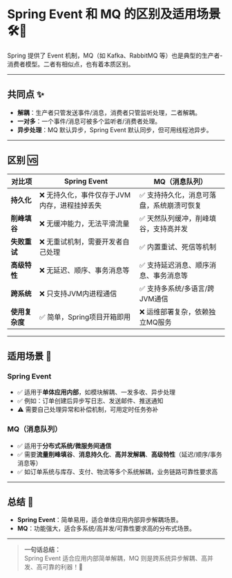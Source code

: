 # Spring Event 和 MQ 的区别及适用场景 🛠️🚀

Spring 提供了 Event 机制，MQ（如 Kafka、RabbitMQ 等）也是典型的生产者-消费者模型。二者有相似点，也有着本质区别。

---

## 共同点 ✨

- **解耦**：生产者只管发送事件/消息，消费者只管监听处理，二者解耦。
- **一对多**：一个事件/消息可被多个监听者/消费者处理。
- **异步处理**：MQ 默认异步，Spring Event 默认同步，但可用线程池异步。

---

## 区别 🆚

| 对比项         | Spring Event                                | MQ（消息队列）                           |
| -------------- | ------------------------------------------- | ---------------------------------------- |
| **持久化**     | ❌ 无持久化，事件仅存于JVM内存，进程挂掉丢失 | ✅ 支持持久化，消息可落盘，系统崩溃可恢复 |
| **削峰填谷**   | ❌ 无缓冲能力，无法平滑流量                  | ✅ 天然队列缓冲，削峰填谷，支持高并发     |
| **失败重试**   | ❌ 无重试机制，需要开发者自己处理            | ✅ 内置重试、死信等机制                   |
| **高级特性**   | ❌ 无延迟、顺序、事务消息等                  | ✅ 支持延迟消息、顺序消息、事务消息等     |
| **跨系统**     | ❌ 只支持JVM内进程通信                       | ✅ 支持多系统/多语言/跨JVM通信            |
| **使用复杂度** | ✅ 简单，Spring项目开箱即用                  | ❌ 运维部署复杂，依赖独立MQ服务           |

---

## 适用场景 🎯

### Spring Event
- ✅ 适用于**单体应用内部**，如模块解耦、一发多收、异步处理
- ✅ 例如：订单创建后异步写日志、发送邮件、推送通知
- ⚠️ 需要自己处理异常和补偿机制，可用定时任务弥补

### MQ（消息队列）
- ✅ 适用于**分布式系统/微服务间通信**
- ✅ 需要**流量削峰填谷**、**消息持久化**、**高并发解耦**、**高级特性**（延迟/顺序/事务消息等）
- ✅ 如订单系统与库存、支付、物流等多个系统解耦，业务链路可靠性要求高

---

## 总结 📝

- **Spring Event**：简单易用，适合单体应用内部异步解耦场景。
- **MQ**：功能强大，适合多系统/高并发/可靠性要求高的分布式场景。

---

> **一句话总结：**  
> Spring Event 适合应用内部简单解耦，MQ 则是跨系统异步解耦、高并发、高可靠的利器！🎯